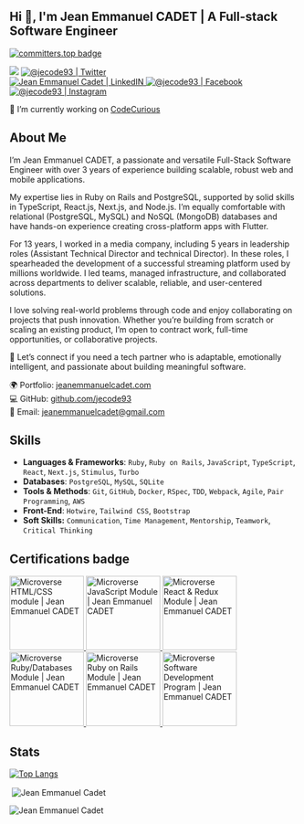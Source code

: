 ## Hi 👋, I'm **Jean Emmanuel CADET** | A Full-stack Software Engineer

[![committers.top badge](https://user-badge.committers.top/haiti_private/jecode93.svg)](https://user-badge.committers.top/haiti_private/jecode93)

<p align="center">

![](https://komarev.com/ghpvc/?username=jecode93&color=blueviolet&label=Profile+Views)
<a href="https://twitter.com/@jecode93">
<img alt="@jecode93 | Twitter" src="https://img.shields.io/badge/twitter-%231DA1F2.svg?&style=for-the-badge&logo=twitter&logoColor=white" />
</a>  
<a href="https://www.linkedin.com/in/jean-emmanuel-cadet/">
<img alt="Jean Emmanuel Cadet | LinkedIN"  src="https://img.shields.io/badge/linkedin-%230077B5.svg?&style=for-the-badge&logo=linkedin&logoColor=white" />
</a>
<a href="https://www.facebook.com/jecode93/">
<img  alt="@jecode93 | Facebook" src="https://img.shields.io/badge/facebook-%231877F2.svg?&style=for-the-badge&logo=facebook&logoColor=white" />
</a>
<a href="https://www.instagram.com/jecode93">
<img alt="@jecode93 | Instagram"  src="https://img.shields.io/badge/instagram-%23E4405F.svg?&style=for-the-badge&logo=instagram&logoColor=white" />
</a>
</p>

🔭 I’m currently working on [CodeCurious](https://codecurious.dev)

## About Me

I’m Jean Emmanuel CADET, a passionate and versatile Full-Stack Software Engineer with over 3 years of experience building scalable, robust web and mobile applications.

My expertise lies in Ruby on Rails and PostgreSQL, supported by solid skills in TypeScript, React.js, Next.js, and Node.js. I’m equally comfortable with relational (PostgreSQL, MySQL) and NoSQL (MongoDB) databases and have hands-on experience creating cross-platform apps with Flutter.

For 13 years, I worked in a media company, including 5 years in leadership roles (Assistant Technical Director and technical Director). In these roles, I spearheaded the development of a successful streaming platform used by millions worldwide. I led teams, managed infrastructure, and collaborated across departments to deliver scalable, reliable, and user-centered solutions.

I love solving real-world problems through code and enjoy collaborating on projects that push innovation. Whether you’re building from scratch or scaling an existing product, I’m open to contract work, full-time opportunities, or collaborative projects.

💼 Let’s connect if you need a tech partner who is adaptable, emotionally intelligent, and passionate about building meaningful software.

🌍 Portfolio: [jeanemmanuelcadet.com](https://jeanemmanuelcadet.com)<br/>
💻 GitHub: [github.com/jecode93](https://github.com/jecode93)<br/>
📧 Email: [jeanemmanuelcadet@gmail.com](mailto:jeanemmanuelcadet@gmail.com)


## Skills

* **Languages & Frameworks**: `Ruby`, `Ruby on Rails`, `JavaScript`, `TypeScript`, `React`, `Next.js`, `Stimulus`, `Turbo`
* **Databases**: `PostgreSQL`, `MySQL`, `SQLite`
* **Tools & Methods**: `Git`, `GitHub`, `Docker`, `RSpec`, `TDD`, `Webpack`, `Agile`, `Pair Programming`, `AWS`
* **Front-End**: `Hotwire`, `Tailwind CSS`, `Bootstrap`
* **Soft Skills:** `Communication`, `Time Management`, `Mentorship`, `Teamwork`, `Critical Thinking`


## Certifications badge

<a target="_blank" href="https://www.credential.net/01dc7484-1068-4452-922c-2bb049b5ea8e">
  <img alt="Microverse HTML/CSS module | Jean Emmanuel CADET" src="https://api.accredible.com/v1/frontend/credential_website_embed_image/badge/76794301" width="130" />
</a>

<a target="_blank" href="https://www.credential.net/46b8e5cc-6cce-4946-abff-d3b39804b4e6">
  <img alt="Microverse JavaScript Module | Jean Emmanuel CADET" src="https://api.accredible.com/v1/frontend/credential_website_embed_image/badge/79285953" width="130" />
</a>

<a target="_blank" href="https://www.credential.net/9916a48f-7909-4b0f-a59b-d1b3c1e2e9dc">
  <img alt="Microverse React & Redux Module | Jean Emmanuel CADET" src="https://api.accredible.com/v1/frontend/credential_website_embed_image/badge/81665793" width="130" />
</a>

<a target="_blank" href="https://www.credential.net/c9457cb0-4868-4ad0-a727-92f69f3e5c08">
  <img alt="Microverse Ruby/Databases Module | Jean Emmanuel CADET" src="https://api.accredible.com/v1/frontend/credential_website_embed_image/badge/84900314" width="130" />
</a>

<a target="_blank" href="https://www.credential.net/afad83ea-b469-41ee-9da3-135f768935cb">
  <img alt="Microverse Ruby on Rails Module | Jean Emmanuel CADET" src="https://api.accredible.com/v1/frontend/credential_website_embed_image/badge/87934833" width="130" />
</a>

<a target="_blank" href="https://www.credential.net/fdf1e734-cdba-49ef-9414-870a77bcc6ad">
  <img alt="Microverse Software Development Program | Jean Emmanuel CADET" src="https://api.accredible.com/v1/frontend/credential_website_embed_image/badge/89845247" width="130" />
</a>


## Stats

[![Top Langs](https://github-readme-stats.vercel.app/api/top-langs/?username=jecode93&langs_count=8&layout=compact)](https://github.com/jecode93/github-readme-stats)
<p>&nbsp;<img align="center" src="https://github-readme-stats.vercel.app/api?username=jecode93&show_icons=true&locale=en" alt="Jean Emmanuel Cadet" /></p>
<p><img align="center" src="https://github-readme-streak-stats.herokuapp.com/?user=jecode93&" alt="Jean Emmanuel Cadet" /></p>
